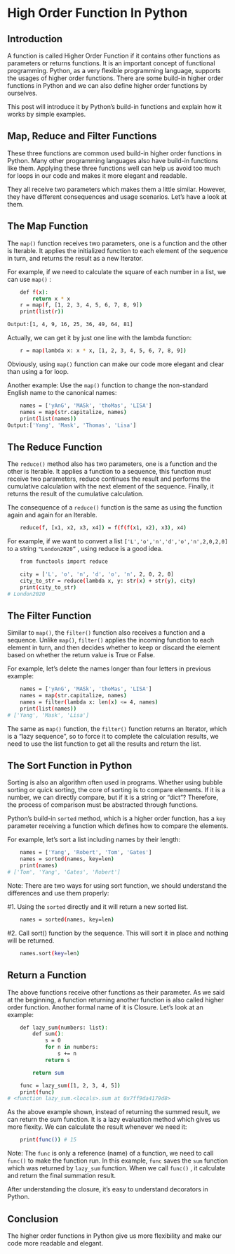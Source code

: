 # High Order Function In Python
## Introduction

A function is called Higher Order Function if it contains other functions as parameters or returns functions. It is an important concept of functional programming. Python, as a very flexible programming language, supports the usages of higher order functions. There are some build-in higher order functions in Python and we can also define higher order functions by ourselves.

This post will introduce it by Python’s build-in functions and explain how it works by simple examples.

## Map, Reduce and Filter Functions

These three functions are common used build-in higher order functions in Python. Many other programming languages also have build-in functions like them. Applying these three functions well can help us avoid too much for loops in our code and makes it more elegant and readable.

They all receive two parameters which makes them a little similar. However, they have different consequences and usage scenarios. Let’s have a look at them.

## The Map Function

The ```map()``` function receives two parameters, one is a function and the other is Iterable. It applies the initialized function to each element of the sequence in turn, and returns the result as a new Iterator.

For example, if we need to calculate the square of each number in a list, we can use ```map()``` :
```bash
    def f(x):
        return x * x
    r = map(f, [1, 2, 3, 4, 5, 6, 7, 8, 9])
    print(list(r))

Output:[1, 4, 9, 16, 25, 36, 49, 64, 81]
```
Actually, we can get it by just one line with the lambda function:
```bash
    r = map(lambda x: x * x, [1, 2, 3, 4, 5, 6, 7, 8, 9])
```
Obviously, using ```map()``` function can make our code more elegant and clear than using a for loop.

Another example: Use the ```map()``` function to change the non-standard English name to the canonical names:

```bash
    names = ['yAnG', 'MASk', 'thoMas', 'LISA']
    names = map(str.capitalize, names)
    print(list(names))
Output:['Yang', 'Mask', 'Thomas', 'Lisa']
```
## The Reduce Function

The ```reduce()``` method also has two parameters, one is a function and the other is Iterable. It applies a function to a sequence, this function must receive two parameters, reduce continues the result and performs the cumulative calculation with the next element of the sequence. Finally, it returns the result of the cumulative calculation.

The consequence of a ```reduce()``` function is the same as using the function again and again for an Iterable.
```bash
    reduce(f, [x1, x2, x3, x4]) = f(f(f(x1, x2), x3), x4)
```

For example, if we want to convert a list ```['L','o','n','d','o','n',2,0,2,0]``` to a string ```"London2020”``` , using reduce is a good idea.
```bash
    from functools import reduce

    city = ['L', 'o', 'n', 'd', 'o', 'n', 2, 0, 2, 0]
    city_to_str = reduce(lambda x, y: str(x) + str(y), city)
    print(city_to_str)
# London2020
```
## The Filter Function

Similar to ```map()```, the ```filter()``` function also receives a function and a sequence. Unlike ```map()```, ```filter()``` applies the incoming function to each element in turn, and then decides whether to keep or discard the element based on whether the return value is True or False.

For example, let’s delete the names longer than four letters in previous example:
```bash
    names = ['yAnG', 'MASk', 'thoMas', 'LISA']
    names = map(str.capitalize, names)
    names = filter(lambda x: len(x) <= 4, names)
    print(list(names))
# ['Yang', 'Mask', 'Lisa']
```
The same as ```map()``` function, the ```filter()``` function returns an Iterator, which is a “lazy sequence”, so to force it to complete the calculation results, we need to use the list function to get all the results and return the list.

## The Sort Function in Python
Sorting is also an algorithm often used in programs. Whether using bubble sorting or quick sorting, the core of sorting is to compare elements. If it is a number, we can directly compare, but if it is a string or “dict”? Therefore, the process of comparison must be abstracted through functions.

Python’s build-in ```sorted``` method, which is a higher order function, has a ```key``` parameter receiving a function which defines how to compare the elements.

For example, let’s sort a list including names by their length:
```bash
    names = ['Yang', 'Robert', 'Tom', 'Gates']
    names = sorted(names, key=len)
    print(names)
# ['Tom', 'Yang', 'Gates', 'Robert']
```
Note: There are two ways for using sort function, we should understand the differences and use them properly:

#1. Using the ```sorted``` directly and it will return a new sorted list.
```bash 
    names = sorted(names, key=len)
```
#2. Call sort() function by the sequence. This will sort it in place and nothing will be returned.
```bash
    names.sort(key=len)
```
## Return a Function

The above functions receive other functions as their parameter. As we said at the beginning, a function returning another function is also called higher order function. Another formal name of it is Closure. Let’s look at an example:
```bash
    def lazy_sum(numbers: list):
        def sum():
            s = 0
            for n in numbers:
                s += n
            return s

        return sum

    func = lazy_sum([1, 2, 3, 4, 5])
    print(func)
# <function lazy_sum.<locals>.sum at 0x7ff9da4179d8>
```
As the above example shown, instead of returning the summed result, we can return the sum function. It is a lazy evaluation method which gives us more flexity. We can calculate the result whenever we need it:
```bash
    print(func()) # 15
```
Note: The ```func``` is only a reference (name) of a function, we need to call ```func()``` to make the function run. In this example, ```func``` saves the ```sum``` function which was returned by ```lazy_sum``` function. When we call ```func()``` , it calculate and return the final summation result.

After understanding the closure, it’s easy to understand decorators in Python.
## Conclusion

The higher order functions in Python give us more flexibility and make our code more readable and elegant.
